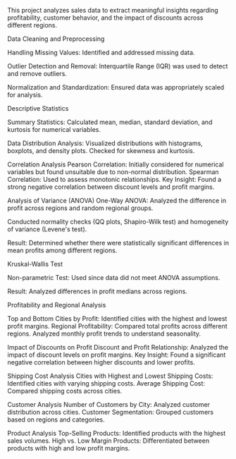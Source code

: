 This project analyzes sales data to extract meaningful insights regarding profitability, customer behavior, and the impact of discounts across different regions.

Data Cleaning and Preprocessing

Handling Missing Values: Identified and addressed missing data.

Outlier Detection and Removal: Interquartile Range (IQR) was used to detect and remove outliers.

Normalization and Standardization: Ensured data was appropriately scaled for analysis.

Descriptive Statistics

Summary Statistics: Calculated mean, median, standard deviation, and kurtosis for numerical variables.

Data Distribution Analysis: Visualized distributions with histograms, boxplots, and density plots. Checked for skewness and kurtosis.

Correlation Analysis
Pearson Correlation: Initially considered for numerical variables but found unsuitable due to non-normal distribution.
Spearman Correlation: Used to assess monotonic relationships. Key Insight: Found a strong negative correlation between discount levels and profit margins.

Analysis of Variance (ANOVA)
One-Way ANOVA: Analyzed the difference in profit across regions and random regional groups.

Conducted normality checks (QQ plots, Shapiro-Wilk test) and homogeneity of variance (Levene's test).

Result: Determined whether there were statistically significant differences in mean profits among different regions.

Kruskal-Wallis Test

Non-parametric Test: Used since data did not meet ANOVA assumptions.

Result: Analyzed differences in profit medians across regions.

Profitability and Regional Analysis

Top and Bottom Cities by Profit: Identified cities with the highest and lowest profit margins.
Regional Profitability: Compared total profits across different regions. Analyzed monthly profit trends to understand seasonality.

Impact of Discounts on Profit
Discount and Profit Relationship: Analyzed the impact of discount levels on profit margins.
Key Insight: Found a significant negative correlation between higher discounts and lower profits.

Shipping Cost Analysis
Cities with Highest and Lowest Shipping Costs: Identified cities with varying shipping costs.
Average Shipping Cost: Compared shipping costs across cities.

Customer Analysis
Number of Customers by City: Analyzed customer distribution across cities.
Customer Segmentation: Grouped customers based on regions and categories.

Product Analysis
Top-Selling Products: Identified products with the highest sales volumes.
High vs. Low Margin Products: Differentiated between products with high and low profit margins.

